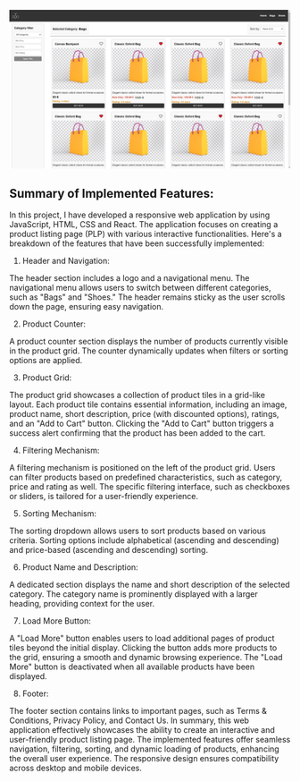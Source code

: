 ![link](https://github.com/MitkoDG/c4-nexus/blob/master/screenshot.jpg)

## Summary of Implemented Features:

In this project, I have developed a responsive web application by using JavaScript, HTML, CSS and React. The application focuses on creating a product listing page (PLP) with various interactive functionalities. Here's a breakdown of the features that have been successfully implemented:

1. Header and Navigation:

The header section includes a logo and a navigational menu.
The navigational menu allows users to switch between different categories, such as "Bags" and "Shoes."
The header remains sticky as the user scrolls down the page, ensuring easy navigation.

2. Product Counter:

A product counter section displays the number of products currently visible in the product grid.
The counter dynamically updates when filters or sorting options are applied.

3. Product Grid:

The product grid showcases a collection of product tiles in a grid-like layout.
Each product tile contains essential information, including an image, product name, short description, price (with discounted options), ratings, and an "Add to Cart" button.
Clicking the "Add to Cart" button triggers a success alert confirming that the product has been added to the cart.

4. Filtering Mechanism:

A filtering mechanism is positioned on the left of the product grid.
Users can filter products based on predefined characteristics, such as category, price and rating as well.
The specific filtering interface, such as checkboxes or sliders, is tailored for a user-friendly experience.

5. Sorting Mechanism:

The sorting dropdown allows users to sort products based on various criteria.
Sorting options include alphabetical (ascending and descending) and price-based (ascending and descending) sorting.

6. Product Name and Description:

A dedicated section displays the name and short description of the selected category.
The category name is prominently displayed with a larger heading, providing context for the user.

7. Load More Button:

A "Load More" button enables users to load additional pages of product tiles beyond the initial display.
Clicking the button adds more products to the grid, ensuring a smooth and dynamic browsing experience.
The "Load More" button is deactivated when all available products have been displayed.

8. Footer:

The footer section contains links to important pages, such as Terms & Conditions, Privacy Policy, and Contact Us.
In summary, this web application effectively showcases the ability to create an interactive and user-friendly product listing page. The implemented features offer seamless navigation, filtering, sorting, and dynamic loading of products, enhancing the overall user experience. The responsive design ensures compatibility across desktop and mobile devices.

